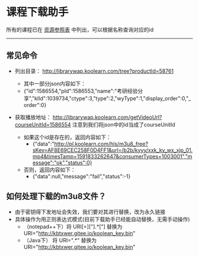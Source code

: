 # 课程下载助手

所有的课程已在 [资源参照表](资源参照表.html) 中列出，可以根据名称查询对应的id

<hr>

## 常见命令
- 列出目录：
http://librarywap.koolearn.com/tree?productId=58761
	- 其中一部分json内容如下：
	- {"id":1586554,"pId":1586553,"name":"考研经验分享","klId":1039734,"ctype":3,"type":2,"wyType":1,"display_order":0,"_order":0}

- 获取播放地址：
http://librarywap.koolearn.com/getVideoUrl?courseUnitId=1586554
注意到我们将json中的id当成了courseUnitId
	- 如果这个id是存在的，返回内容如下：
		- {"data":"http://pl.koolearn.com/hls/m3u8_free?sKey=AF8E69CEC258F0D4FF1&url=/b2b/kyyy/xxk_ky_wx_xjp_01.mp4&timesTamp=1591833262647&consumerTypes=1003001","message":"ok","status":0}
	- 否则，返回内容如下：
		- {"data":null,"message":"fail","status":-1}

## 如何处理下载的m3u8文件？
- 由于密钥得下发地址会失效，我们要对其进行替换，改为永久链接
- 具体操作为用正则表达式模式(目前下载助手已经能自动替换，无需手动操作)
	- （notepad++下）将 URI[=]["].*["] 替换为 URI="http://kbtxwer.gitee.io/koolean_key.bin"
	- （Java下） 将 URI=\".*\" 替换为 URI="http://kbtxwer.gitee.io/koolean_key.bin"